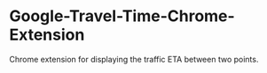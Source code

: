 # Google-Travel-Time-Chrome-Extension
Chrome extension for displaying the traffic ETA between two points.

